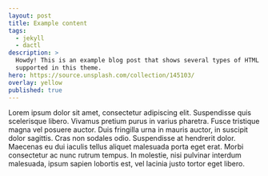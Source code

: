 ```yaml
---
layout: post
title: Example content
tags:
  - jekyll
  - dactl
description: >
  Howdy! This is an example blog post that shows several types of HTML content
  supported in this theme.
hero: https://source.unsplash.com/collection/145103/
overlay: yellow
published: true
---
```

Lorem ipsum dolor sit amet, consectetur adipiscing elit. Suspendisse quis scelerisque libero. Vivamus pretium purus in varius pharetra. Fusce tristique magna vel posuere auctor. Duis fringilla urna in mauris auctor, in suscipit dolor sagittis. Cras non sodales odio. Suspendisse at hendrerit dolor. Maecenas eu dui iaculis tellus aliquet malesuada porta eget erat. Morbi consectetur ac nunc rutrum tempus. In molestie, nisi pulvinar interdum malesuada, ipsum sapien lobortis est, vel lacinia justo tortor eget libero. 
